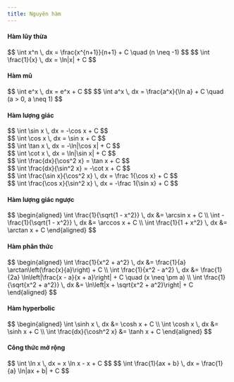 ```yaml
---
title: Nguyên hàm
---
```


<link rel="stylesheet" href="/meth/equation.css"/>


#### Hàm lũy thừa
<div class='block-equation'>
   $$
   \int x^n \, dx = \frac{x^{n+1}}{n+1} + C \quad (n \neq -1)
   $$
   $$
   \int \frac{1}{x} \, dx = \ln|x| + C
   $$
</div>

#### Hàm mũ
<div class='block-equation'>
   $$
   \int e^x \, dx = e^x + C
   $$
   $$
   \int a^x \, dx = \frac{a^x}{\ln a} + C \quad (a > 0, a \neq 1)
   $$
</div>

#### Hàm lượng giác
<div class='block-equation'>
   <div class='block-item-hf'>
   $$
      \int \sin x \, dx = -\cos x + C
   $$
   </div>
   <div class='block-item-hf'>
   $$
      \int \cos x \, dx = \sin x + C
   $$
   </div>
   <div class='block-item-hf'>
   $$
      \int \tan x \, dx = -\ln|\cos x| + C
   $$
   </div>
   <div class='block-item-hf'>
   $$
      \int \cot x \, dx = \ln|\sin x| + C
   $$
   </div>
   <div class='block-item-hf'>
   $$
      \int \frac{dx}{\cos^2 x} = \tan x + C
   $$
   </div>
   <div class='block-item-hf'>
   $$
      \int \frac{dx}{\sin^2 x} = -\cot x + C
   $$
   </div>
   <div class='block-item-hf'>
   $$
      \int \frac{\sin x}{\cos^2 x} \, dx = \frac 1{\cos x} + C
   $$
   </div>
   <div class='block-item-hf'>
   $$
      \int \frac{\cos x}{\sin^2 x} \, dx = -\frac 1{\sin x} + C
   $$
   </div>
</div>

#### Hàm lượng giác ngược
<div class='block-equation'>
   $$
   \begin{aligned}
   \int \frac{1}{\sqrt{1 - x^2}} \, dx &= \arcsin x + C \\
   \int -\frac{1}{\sqrt{1 - x^2}} \, dx &= \arccos x + C \\
   \int \frac{1}{1 + x^2} \, dx &= \arctan x + C
   \end{aligned}
   $$
</div>

#### Hàm phân thức
<div class='block-equation'>
$$
\begin{aligned}
\int \frac{1}{x^2 + a^2} \, dx &= \frac{1}{a} \arctan\left(\frac{x}{a}\right) + C \\
\int \frac{1}{x^2 - a^2} \, dx &= \frac{1}{2a} \ln\left|\frac{x - a}{x + a}\right| + C \quad (x \neq \pm a) \\
\int \frac{1}{\sqrt{x^2 + a^2}} \, dx &= \ln\left|x + \sqrt{x^2 + a^2}\right| + C
\end{aligned}
$$
</div>

#### Hàm hyperbolic
<div class='block-equation'>
$$
   \begin{aligned}
   \int \sinh x \, dx &= \cosh x + C \\
   \int \cosh x \, dx &= \sinh x + C \\
   \int \frac{dx}{\cosh^2 x} &= \tanh x + C
   \end{aligned}
$$
</div>

#### Công thức mở rộng
<div class='block-equation'>
   $$
   \int \ln x \, dx = x \ln x - x + C
   $$
   $$
   \int \frac{1}{ax + b} \, dx = \frac{1}{a} \ln|ax + b| + C
   $$
</div>
